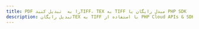 ---title: PDF را به  تبدیل کنیدTIFF، TEX به TIFF مبدل رایگان یا PHP SDKdescription: تبدیل رایگانTEX به TIFF با استفاده از PHP Cloud APIs & SDK همچنین اسناد PDF را در Cloud ایجاد، ویرایش و رندر کنید.---